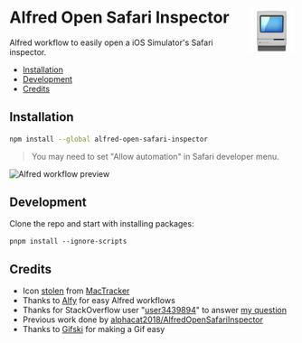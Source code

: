 <h1>
  <img src="icon.png" align="right" height="80"/>
  <b>Alfred Open Safari Inspector</b>
</h1>

Alfred workflow to easily open a iOS Simulator's Safari inspector.

- [Installation](#installation)
- [Development](#development)
- [Credits](#credits)

## Installation

```bash
npm install --global alfred-open-safari-inspector
```

> You may need to set "Allow automation" in Safari developer menu.

![Alfred workflow preview](preview.gif)

## Development

Clone the repo and start with installing packages:

```
pnpm install --ignore-scripts
```

## Credits

- Icon [stolen](https://www.macosicongallery.com/icons/mactracker-2019-07-22/) from
  [MacTracker](http://mactracker.ca/)
- Thanks to [Alfy](https://github.com/sindresorhus/alfy) for easy Alfred workflows
- Thanks for StackOverflow user
  "[user3439894](https://apple.stackexchange.com/users/115523/user3439894)" to answer
  [my question](https://apple.stackexchange.com/questions/391038/trying-to-access-safari-developer-tools-prints-access-not-allowed-1723/391048?noredirect=1#comment536095_391048)
- Previous work done by
  [alphacat2018/AlfredOpenSafariInspector](https://github.com/alphacat2018/AlfredOpenSafariInspector)
- Thanks to [Gifski](https://sindresorhus.com/gifski) for making a Gif easy
